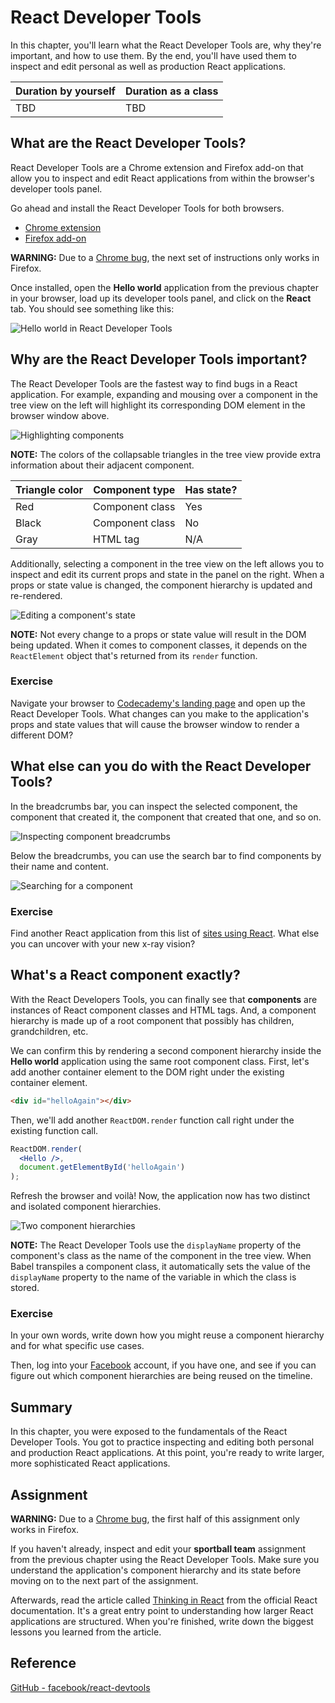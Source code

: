 # React Developer Tools

In this chapter, you'll learn what the React Developer Tools are, why they're important, and how to use them. By the end, you'll have used them to inspect and edit personal as well as production React applications.

| Duration by yourself | Duration as a class |
|----------------------|---------------------|
| TBD                  | TBD                 |

## What are the React Developer Tools?

React Developer Tools are a Chrome extension and Firefox add-on that allow you to inspect and edit React applications from within the browser's developer tools panel.

Go ahead and install the React Developer Tools for both browsers.

* [Chrome extension](https://chrome.google.com/webstore/detail/react-developer-tools/fmkadmapgofadopljbjfkapdkoienihi)
* [Firefox add-on](https://addons.mozilla.org/en-US/firefox/addon/react-devtools/)

**WARNING:** Due to a [Chrome bug](https://github.com/facebook/react-devtools/issues/172), the next set of instructions only works in Firefox.

Once installed, open the **Hello world** application from the previous chapter in your browser, load up its developer tools panel, and click on the **React** tab. You should see something like this:

![Hello world in React Developer Tools](https://i.imgur.com/FjJThwt.png)

## Why are the React Developer Tools important?

The React Developer Tools are the fastest way to find bugs in a React application. For example, expanding and mousing over a component in the tree view on the left will highlight its corresponding DOM element in the browser window above.

![Highlighting components](https://dl.dropboxusercontent.com/s/azxubbiq211irvj/ED27249A-568E-48BC-A971-B6E560701DF3-40520-000107C8A563DA86.gif?dl=0)

**NOTE:** The colors of the collapsable triangles in the tree view provide extra information about their adjacent component.

| Triangle color | Component type  | Has state? |
|----------------|-----------------|------------|
| Red            | Component class | Yes        |
| Black          | Component class | No         |
| Gray           | HTML tag        | N/A        |

Additionally, selecting a component in the tree view on the left allows you to inspect and edit its current props and state in the panel on the right. When a props or state value is changed, the component hierarchy is updated and re-rendered.

![Editing a component's state](https://dl.dropboxusercontent.com/s/02ohh014d3mt1to/DF6C8888-3E88-48D6-BF76-00A6BEEA94ED-40520-00010832DD3ABD60.gif?dl=0)

**NOTE:** Not every change to a props or state value will result in the DOM being updated. When it comes to component classes, it depends on the `ReactElement` object that's returned from its `render` function.

### Exercise

Navigate your browser to [Codecademy's landing page](https://www.codecademy.com/) and open up the React Developer Tools. What changes can you make to the application's props and state values that will cause the browser window to render a different DOM?

## What else can you do with the React Developer Tools?

In the breadcrumbs bar, you can inspect the selected component, the component that created it, the component that created that one, and so on.

![Inspecting component breadcrumbs](https://dl.dropboxusercontent.com/s/8h3k0uu7wvxzg6j/F3082FCC-1F2C-44E4-8748-BC9BC80DB701-40520-000108DCB021CB13.gif?dl=0)

Below the breadcrumbs, you can use the search bar to find components by their name and content.

![Searching for a component](https://dl.dropboxusercontent.com/s/aoecnz8y8pod23m/0AFF4646-E807-4FA1-9B12-403396CC4BB3-40520-00010911BD7BAFB5.gif?dl=0)

### Exercise

Find another React application from this list of [sites using React](https://github.com/facebook/react/wiki/Sites-Using-React). What else you can uncover with your new x-ray vision?

## What's a React component exactly?

With the React Developers Tools, you can finally see that **components** are instances of React component classes and HTML tags. And, a component hierarchy is made up of a root component that possibly has children, grandchildren, etc.

We can confirm this by rendering a second component hierarchy inside the **Hello world** application using the same root component class. First, let's add another container element to the DOM right under the existing container element.

```html
<div id="helloAgain"></div>
```

Then, we'll add another `ReactDOM.render` function call right under the existing function call.

```jsx
ReactDOM.render(
  <Hello />,
  document.getElementById('helloAgain')
);
```

Refresh the browser and voilà! Now, the application now has two distinct and isolated component hierarchies.

![Two component hierarchies](https://dl.dropboxusercontent.com/s/o5tch5gpi5fgkj0/F2582C11-85FC-48B5-B7CB-F8FCFF246E32-40520-00010A39EC7A6348.gif?dl=0)

**NOTE:** The React Developer Tools use the `displayName` property of the component's class as the name of the component in the tree view. When Babel transpiles a component class, it automatically sets the value of the `displayName` property to the name of the variable in which the class is stored.

### Exercise

In your own words, write down how you might reuse a component hierarchy and for what specific use cases.

Then, log into your [Facebook](https://www.facebook.com/) account, if you have one, and see if you can figure out which component hierarchies are being reused on the timeline.

## Summary

In this chapter, you were exposed to the fundamentals of the React Developer Tools. You got to practice inspecting and editing both personal and production React applications. At this point, you're ready to write larger, more sophisticated React applications.

## Assignment

**WARNING:** Due to a [Chrome bug](https://github.com/facebook/react-devtools/issues/172), the first half of this assignment only works in Firefox.

If you haven't already, inspect and edit your **sportball team** assignment from the previous chapter using the React Developer Tools. Make sure you understand the application's component hierarchy and its state before moving on to the next part of the assignment.

Afterwards, read the article called [Thinking in React](https://facebook.github.io/react/docs/thinking-in-react.html) from the official React documentation. It's a great entry point to understanding how larger React applications are structured. When you're finished, write down the biggest lessons you learned from the article.

## Reference

[GitHub - facebook/react-devtools](https://github.com/facebook/react-devtools)
